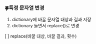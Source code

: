 ### 🍀특정 문자열 변경

1. dictionary에 바꿀 문자열 대상과 결과 저장
2. dictionary 돌면서 replace()로 변경

[ ] replace(바꿀 대상, 바꿀 결과, 횟수)
